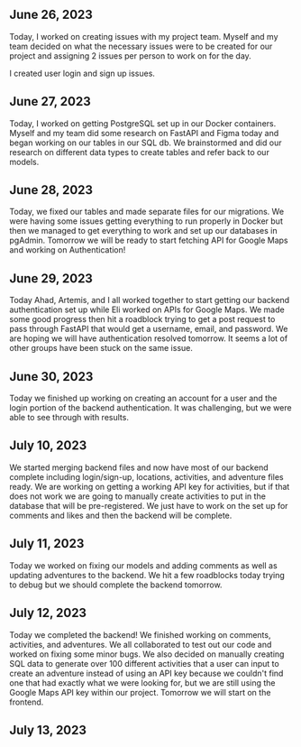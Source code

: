 ## June 26, 2023

Today, I worked on creating issues with my project team. Myself and my team decided on what the necessary issues were to be created for our project and assigning 2 issues per person to work on for the day.

I created user login and sign up issues.

## June 27, 2023

Today, I worked on getting PostgreSQL set up in our Docker containers. Myself and my team did some research on FastAPI and Figma today and began working on our tables in our SQL db. We brainstormed and did our research on different data types to create tables and refer back to our models.

## June 28, 2023

Today, we fixed our tables and made separate files for our migrations. We were having some issues getting everything to run properly in Docker but then we managed to get everything to work and set up our databases in pgAdmin. Tomorrow we will be ready to start fetching API for Google Maps and working on Authentication!

## June 29, 2023

Today Ahad, Artemis, and I all worked together to start getting our backend authentication set up while Eli worked on APIs for Google Maps. We made some good progress then hit a roadblock trying to get a post request to pass through FastAPI that would get a username, email, and password. We are hoping we will have authentication resolved tomorrow. It seems a lot of other groups have been stuck on the same issue.

## June 30, 2023

Today we finished up working on creating an account for a user and the login portion of the backend authentication. It was challenging, but we were able to see through with results.

## July 10, 2023

We started merging backend files and now have most of our backend complete including login/sign-up, locations, activities, and adventure files ready. We are working on getting a working API key for activities, but if that does not work we are going to manually create activities to put in the database that will be pre-registered. We just have to work on the set up for comments and likes and then the backend will be complete.

## July 11, 2023

Today we worked on fixing our models and adding comments as well as updating adventures to the backend. We hit a few roadblocks today trying to debug but we should complete the backend tomorrow.

## July 12, 2023

Today we completed the backend! We finished working on comments, activities, and adventures. We all collaborated to test out our code and worked on fixing some minor bugs. We also decided on manually creating SQL data to generate over 100 different activities that a user can input to create an adventure instead of using an API key because we couldn't find one that had exactly what we were looking for, but we are still using the Google Maps API key within our project. Tomorrow we will start on the frontend.

## July 13, 2023
